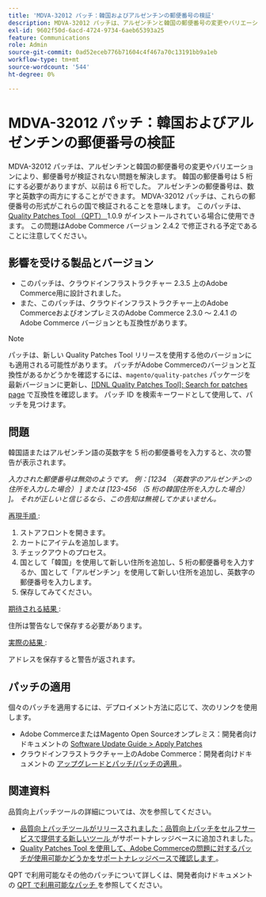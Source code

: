 ```yaml
---
title: 'MDVA-32012 パッチ：韓国およびアルゼンチンの郵便番号の検証'
description: MDVA-32012 パッチは、アルゼンチンと韓国の郵便番号の変更やバリエーションにより、郵便番号が検証されない問題を解決します。 韓国の郵便番号は 5 桁にする必要がありますが、以前は 6 桁でした。 アルゼンチンの郵便番号は、数字と英数字の両方にすることができます。 MDVA-32012 パッチは、これらの郵便番号の形式がこれらの国で検証されることを意味します。 このパッチは、[Quality Patches Tool （QPT） ] （/help/announcements/adobe-commerce-announcements/magento-quality-patches-released-new-tool-to-self-serve-quality-patches.md） 1.0.9 がインストールされている場合に利用できます。 この問題はAdobe Commerce バージョン 2.4.2 で修正される予定であることに注意してください。
exl-id: 9602f50d-6acd-4724-9734-6aeb65393a25
feature: Communications
role: Admin
source-git-commit: 0ad52eceb776b71604c4f467a70c13191bb9a1eb
workflow-type: tm+mt
source-wordcount: '544'
ht-degree: 0%

---
```


# MDVA-32012 パッチ：韓国およびアルゼンチンの郵便番号の検証

MDVA-32012 パッチは、アルゼンチンと韓国の郵便番号の変更やバリエーションにより、郵便番号が検証されない問題を解決します。 韓国の郵便番号は 5 桁にする必要がありますが、以前は 6 桁でした。 アルゼンチンの郵便番号は、数字と英数字の両方にすることができます。 MDVA-32012 パッチは、これらの郵便番号の形式がこれらの国で検証されることを意味します。 このパッチは、[Quality Patches Tool （QPT） ](/help/announcements/adobe-commerce-announcements/magento-quality-patches-released-new-tool-to-self-serve-quality-patches.md)1.0.9 がインストールされている場合に使用できます。 この問題はAdobe Commerce バージョン 2.4.2 で修正される予定であることに注意してください。

## 影響を受ける製品とバージョン

* このパッチは、クラウドインフラストラクチャー 2.3.5 上のAdobe Commerce用に設計されました。
* また、このパッチは、クラウドインフラストラクチャー上のAdobe CommerceおよびオンプレミスのAdobe Commerce 2.3.0 ～ 2.4.1 のAdobe Commerce バージョンとも互換性があります。

>[!NOTE]
>
>パッチは、新しい Quality Patches Tool リリースを使用する他のバージョンにも適用される可能性があります。 パッチがAdobe Commerceのバージョンと互換性があるかどうかを確認するには、`magento/quality-patches` パッケージを最新バージョンに更新し、[[!DNL Quality Patches Tool]: Search for patches page](https://devdocs.magento.com/quality-patches/tool.html#patch-grid) で互換性を確認します。 パッチ ID を検索キーワードとして使用して、パッチを見つけます。

## 問題

韓国語またはアルゼンチン語の英数字を 5 桁の郵便番号を入力すると、次の警告が表示されます。

*入力された郵便番号は無効のようです。 例：[1234 （英数字のアルゼンチンの住所を入力した場合） ] または [123-456 （5 桁の韓国住所を入力した場合） ]。 それが正しいと信じるなら、この告知は無視してかまいません。*

<u> 再現手順 </u>:

1. ストアフロントを開きます。
1. カートにアイテムを追加します。
1. チェックアウトのプロセス。
1. 国として「韓国」を使用して新しい住所を追加し、5 桁の郵便番号を入力するか、国として「アルゼンチン」を使用して新しい住所を追加し、英数字の郵便番号を入力します。
1. 保存してみてください。

<u> 期待される結果 </u>:

住所は警告なしで保存する必要があります。

<u> 実際の結果 </u>:

アドレスを保存すると警告が返されます。

## パッチの適用

個々のパッチを適用するには、デプロイメント方法に応じて、次のリンクを使用します。

* Adobe CommerceまたはMagento Open Sourceオンプレミス：開発者向けドキュメントの [Software Update Guide > Apply Patches](https://devdocs.magento.com/guides/v2.4/comp-mgr/patching/mqp.html)
* クラウドインフラストラクチャー上のAdobe Commerce：開発者向けドキュメントの [ アップグレードとパッチ/パッチの適用 ](https://devdocs.magento.com/cloud/project/project-patch.html)。

## 関連資料

品質向上パッチツールの詳細については、次を参照してください。

* [ 品質向上パッチツールがリリースされました：品質向上パッチをセルフサービスで提供する新しいツール ](/help/announcements/adobe-commerce-announcements/magento-quality-patches-released-new-tool-to-self-serve-quality-patches.md) がサポートナレッジベースに追加されました。
* [Quality Patches Tool を使用して、Adobe Commerceの問題に対するパッチが使用可能かどうかをサポートナレッジベースで確認します ](/help/support-tools/patches-available-in-qpt-tool/check-patch-for-magento-issue-with-magento-quality-patches.md)。

QPT で利用可能なその他のパッチについて詳しくは、開発者向けドキュメントの [QPT で利用可能なパッチ ](https://devdocs.magento.com/quality-patches/tool.html#patch-grid) を参照してください。
